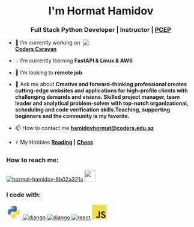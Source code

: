 <h1 align="center">I'm Hormat Hamidov</h1>
<h3 align="center">Full Stack Python Developer | Instructor | <a href="https://www.credly.com/badges/fbd8acce-0b4a-469b-ba9c-ec58303f79f5/linked_in_profile">PCEP</a></h3>
<img align='right' width = "300" src = "https://i.giphy.com/media/v1.Y2lkPTc5MGI3NjExNXFsZWFrYmx6Y3k5ZzV5bHo4aW44NDNiazliOWltejR6czlhZnpjbiZlcD12MV9pbnRlcm5hbF9naWZfYnlfaWQmY3Q9Zw/2vB2oTE8eYuV2Ze4ZU/giphy.gif">


- 🚀 I’m currently working on **<a href = "https://caravan.coders.edu.az/"> Coders Caravan</a>**

- 💡 I’m currently learning **FastAPI & Linux & AWS**

- 🤝 I’m looking to **remote job**

- 💬 Ask me about **Creative and forward-thinking professional creates cutting-edge websites and applications for high-profile clients with challenging demands and visions. Skilled project manager, team leader and analytical problem-solver with top-notch organizational, scheduling and code verification skills.Teaching, supporting beginners and the community is my favorite.**

- 📫 How to contact me **hamidovhormat@coders.edu.az**

- ⚡ My Hobbies **<a href="https://medium.com/@hormat">Reading</a> | <a href="https://www.chess.com/member/strongjunior404">Chess</a>**

<h3 align="left">How to reach me:</h3>
<p align="left"> 
<a href="https://linkedin.com/in/thehormat"><img src="https://raw.githubusercontent.com/rahuldkjain/github-profile-readme-generator/master/src/images/icons/Social/linked-in-alt.svg" alt="hormat-hamidov-8b02a321a" height="30" width="30" /></a>
<a href="https://www.instagram.com/thehormat/"><img src="https://store-images.s-microsoft.com/image/apps.43327.13510798887167234.cadff69d-8229-427b-a7da-21dbaf80bd81.79b8f512-1b22-45d6-9495-881485e3a87e?h=210" alt="" height="30" width="30" /></a>
</p>

<h3 align="left">I code with:</h3>
<p align="left"> 
  <a href="https://www.python.org" rel="noreferrer"><img src="https://raw.githubusercontent.com/devicons/devicon/master/icons/python/python-original.svg" alt="python" width="40" height="40"/> </a> 
  <a href="https://www.djangoproject.com/" rel="noreferrer"> <img src="https://cdn.worldvectorlogo.com/logos/django.svg" alt="django" width="40" height="40"/> </a> 
  <a href="https://fastapi.tiangolo.com/" rel="noreferrer"> <img src="https://www.jetbrains.com/guide/assets/fastapi-6837327b.svg" alt="django" width="40" height="40"/> </a> 
  <a href="https://reactjs.org/" rel="noreferrer"><img src="https://upload.wikimedia.org/wikipedia/commons/thumb/a/a7/React-icon.svg/1200px-React-icon.svg.png" alt="react" width="45" height="40"/> </a>
  <a href="https://developer.mozilla.org/en-US/docs/Web/JavaScript" rel="noreferrer"> <img src="https://raw.githubusercontent.com/devicons/devicon/master/icons/javascript/javascript-original.svg" alt="javascript" width="40" height="40"/> </a> 
</p>
